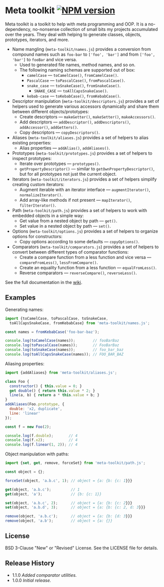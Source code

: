 # Meta toolkit [![NPM version][npm-img]][npm-url]

[npm-img]: https://img.shields.io/npm/v/meta-toolkit.svg
[npm-url]: https://npmjs.org/package/meta-toolkit

Meta toolkit is a toolkit to help with meta programming and OOP. It is a no-dependency,
no-nonsense collection of small bits my projects accumulated over the years. They deal with
helping to generate classes, objects, prototypes, iterators, and more.

* Name mangling (`meta-toolkit/names.js`) provides a conversion from compound names
  such as `foo-bar` to `['foo', 'bar']` and from `['foo', 'bar']` to `fooBar` and vice versa.
  * Used to generated file names, method names, and so on.
  * The following naming schemas are supported out of box:
    * `camelCase` &mdash; `toCamelCase()`, `fromCamelCase()`.
    * `PascalCase` &mdash; `toPascalCase()`, `fromPascalCase()`.
    * `snake_case` &mdash; `toSnakeCase()`, `fromSnakeCase()`.
      * `SNAKE_CASE` &mdash; `toAllCapsSnakeCase()`.
    * `kebab-case` &mdash; `toKebabCase()`, `fromKebabCase()`.
* Descriptor manipulation (`meta-toolkit/descriptors.js`) provides a set of helpers used to generate
  various accessors dynamically and share them between different objects/prototypes:
  * Create descriptors &mdash; `makeGetter()`, `makeSetter()`, `makeAccessors()`.
  * Add descriptors &mdash; `addDescriptor()`, `addDescriptors()`, `addAccessor()`, `addGetters()`.
  * Copy descriptors &mdash; `copyDescriptors()`.
* Aliases (`meta-toolkit/aliases.js`) provides a set of helpers to alias existing properties:
  * Alias properties &mdash; `addAlias()`, `addAliases()`.
* Prototypes (`meta-toolkit/prototypes.js`) provides a set of helpers to inspect prototypes:
  * Iterate over prototypes &mdash; `prototypes()`.
  * `getPropertyDescriptor()` &mdash; similar to `getOwnPropertyDescriptor()`, but for all prototypes
    not just the current object.
* Iterators (`meta-toolkit/iterators.js`) provides a set of helpers simplify creating custom iterators:
  * Augment iterable with an iterator interface &mdash; `augmentIterator()`, `normalizeIterator()`.
  * Add array-like methods if not present &mdash; `mapIterator()`, `filterIterator()`.
* Path (`meta-toolkit/path.js`) provides a set of helpers to work with embedded objects in a simple way:
  * Get value from a nested object by path &mdash; `get()`.
  * Set value in a nested object by path &mdash; `set()`.
* Options (`meta-toolkit/options.js`) provides a set of helpers to organize options for constructors:
  * Copy options according to some defaults &mdash; `copyOptions()`.
* Comparators (`meta-toolkit/comparators.js`) provides a set of helpers to convert between different
  types of comparator functions:
  * Create a compare function from a less function and vice versa &mdash; `compareFromLess()`,
    `lessFromCompare()`.
  * Create an equality function from a less function &mdash; `equalFromLess()`.
  * Reverse comparators &mdash; `reverseCompare()`, `reverseLess()`.

See the full documentation in the [wiki](https://github.com/uhop/meta-toolkit/wiki).

## Examples

Generating names:

```js
import {toCamelCase, toPascalCase, toSnakeCase,
  toAllCapsSnakeCase, fromKebabCase} from 'meta-toolkit/names.js';

const names = fromKebabCase('foo-bar-baz');

console.log(toCamelCase(names));        // fooBarBaz
console.log(toPascalCase(names));       // FooBarBaz
console.log(toSnakeCase(names));        // foo_bar_baz
console.log(toAllCapsSnakeCase(names)); // FOO_BAR_BAZ
```

Aliasing properties:

```js
import {addAliases} from 'meta-toolkit/aliases.js';

class Foo {
  constructor() { this.value = 0; }
  get double() { return this.value * 2; }
  line(a, b) { return a * this.value + b; }
}
addAliases(Foo.prototype, {
  double: 'x2, duplicate',
  line: 'linear'
});

const f = new Foo(2);

console.log(f.double);       // 4
console.log(f.x2);           // 4
console.log(f.linear(1, 2)); // 4
```

Object manipulation with paths:

```js
import {set, get, remove, forceSet} from 'meta-toolkit/path.js';

const object = {};

forceSet(object, 'a.b.c', 1); // object = {a: {b: {c: 1}}}

get(object, 'a.b.c');         // 1
get(object, 'a');             // {b: {c: 1}}

set(object, 'a.b.c', 2);      // object = {a: {b: {c: 2}}}
set(object, 'a.b.d', 3);      // object = {a: {b: {c: 2, d: 3}}}

remove(object, 'a.b.c');      // object = {a: {b: {d: 3}}}
remove(object, 'a.b');        // object = {a: {}}
```

## License

BSD 3-Clause "New" or "Revised" License. See the LICENSE file for details.

## Release History

* 1.1.0 *Added comparator utilities.*
* 1.0.0 *Initial release.*
